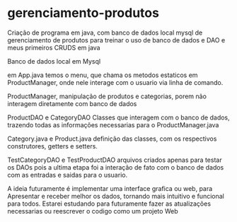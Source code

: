 # gerenciamento-produtos
Criação de programa em java, com banco de dados local mysql de gerenciamento de produtos para treinar o uso de banco de dados e DAO e meus primeiros CRUDS em java


Banco de dados local em Mysql

em App.java temos o menu, que chama os metodos estaticos em ProductManager, onde nele interage com o usuario via linha de comando.

ProductManager, manipulação de produtos e categorias, porem não interagem diretamente com banco de dados

ProductDAO e CategoryDAO Classes que interagem com o banco de dados, trazendo todas as informações necessarias para o ProductManager.java

Category.java e Product.java definição das classes, com os respectivos construtores, getters e setters.

TestCategoryDAO e TestProductDAO arquivos criados apenas para testar os DAOs pois a ultima etapa foi a interação de fato com o banco de dados com as entradas e saidas para o usuario.


A ideia futuramente é implementar uma interface grafica ou web, para Apresentar e receber melhor os dados, tornando mais intuitivo e funcional para todos. Estarei estudando para futuramente fazer as atualizações necessarias ou reescrever o codigo como um projeto Web